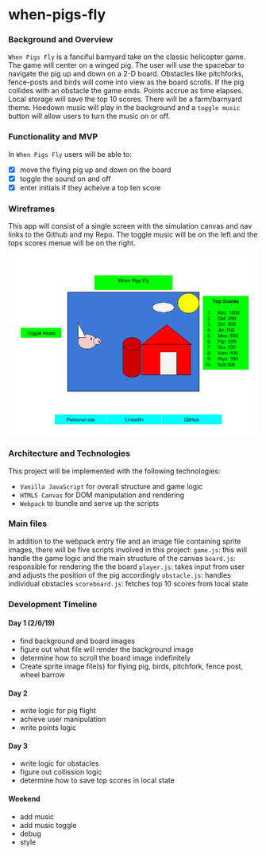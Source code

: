 # when-pigs-fly

### Background and Overview
`When Pigs Fly` is a fanciful barnyard take on the classic helicopter game. The game will center on a winged pig.  The user will use the spacebar to navigate the pig up and down on a 2-D board. Obstacles like pitchforks, fence-posts and birds will come into view as the board scrolls. If the pig collides with an obstacle the game ends. Points accrue as time elapses. Local storage will save the top 10 scores. There will be a farm/barnyard theme. Hoedown music will play in the background and a `toggle music` button will allow users to turn the music on or off.

### Functionality and MVP
In `When Pigs Fly` users will be able to:
- [x] move the flying pig up and down on the board
- [x] toggle the sound on and off
- [x] enter initials if they acheive a top ten score

### Wireframes
This app will consist of a single screen with the simulation canvas and nav links to the Github and my Repo. The toggle music will be on the left and the tops scores menue will be on the right.
![WireFrame](https://github.com/eeberhart40/when-pigs-fly/blob/master/when%20pigs%20fly%20wire%20frame.png)

### Architecture and Technologies
This project will be implemented with the following technologies:
* `Vanilla JavaScript` for overall structure and game logic
* `HTML5 Canvas` for DOM manipulation and rendering
* `Webpack` to bundle and serve up the scripts

### Main files
In addition to the webpack entry file and an image file containing sprite images, there will be five scripts involved in this project:
`game.js`: this will handle the game logic and the main structure of the canvas
`board.js`: responsible for rendering the the board
`player.js`: takes input from user and adjusts the position of the pig accordingly
`obstacle.js`: handles individual obstacles
`scoreboard.js`: fetches top 10 scores from local state

### Development Timeline
#### Day 1 (2/6/19)
* find background and board images
* figure out what file will render the background image
* determine how to scroll the board image indefinitely
* Create sprite image file(s) for flying pig, birds, pitchfork, fence post, wheel barrow

#### Day 2
 * write logic for pig flight
 * achieve user manipulation
 * write points logic

#### Day 3
* write logic for obstacles
* figure out collission logic
* determine how to save top scores in local state

#### Weekend
* add music
* add music toggle
* debug
* style
